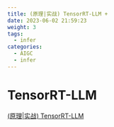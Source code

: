 ```yaml
---
title: (原理|实战) TensorRT-LLM + 
date: 2023-06-02 21:59:23
weight: 3
tags:
  - infer
categories: 
  - AIGC
  - infer 
---
```


<p></p>
<!-- more -->


#  TensorRT-LLM
[(原理|实战) TensorRT-LLM](https://candied-skunk-1ca.notion.site/TensorRT-LLM-11dbfe2110848030b7d5f27b9e9bda76?pvs=4)

